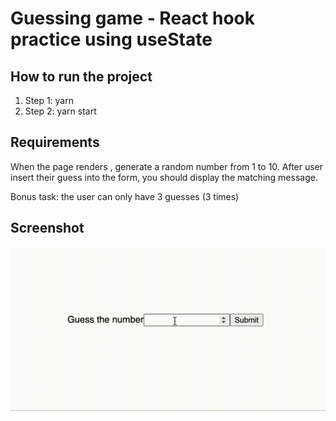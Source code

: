 # Guessing game - React hook practice using useState

## How to run the project

1. Step 1: yarn
2. Step 2: yarn start

## Requirements

When the page renders , generate a random number from 1 to 10. After user insert their guess into the form, you should display the matching message.

Bonus task: the user can only have 3 guesses (3 times)

## Screenshot

![demo gif](assets/demo.gif)
